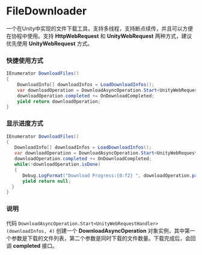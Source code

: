# FileDownloader
一个在Unity中实现的文件下载工具，支持多线程，支持断点续传，并且可以方便在协程中使用。支持 **HttpWebRequest** 和 **UnityWebRequest** 两种方式，建议优先使用 **UnityWebRequest** 方式。
### 快捷使用方式
```Java
IEnumerator DownloadFiles()
{
    DownloadInfo[] downloadInfos = LoadDownloadInfos();
    var downloadOperation = DownloadAsyncOperation.Start<UnityWebRequestHandler>(downloadInfos, 4);
    downloadOperation.completed += OnDownloadCompleted;
    yield return downloadOperation;
}
```
### 显示进度方式
```Java
IEnumerator DownloadFiles()
{
   DownloadInfo[] downloadInfos = LoadDownloadInfos();
   var downloadOperation = DownloadAsyncOperation.Start<UnityWebRequestHandler>(downloadInfos, 4);
   downloadOperation.completed += OnDownloadCompleted;
   while(!downloadOperation.isDone)
   {
      Debug.LogFormat("Download Progress:{0:f2} ", downloadOperation.progress);
      yield return null;
  }
}
```
### 说明
代码 `DownloadAsyncOperation.Start<UnityWebRequestHandler>(downloadInfos, 4)` 创建一个 **DownloadAsyncOperation** 对象实例，其中第一个参数是下载的文件列表，第二个参数是同时下载的文件数量。下载完成后，会回调 **completed** 接口。
